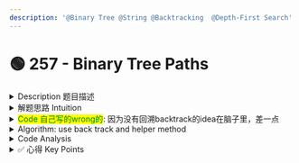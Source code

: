 ```yaml
---
description: '@Binary Tree @String @Backtracking  @Depth-First Search'
---
```


# 🟢 257 - Binary Tree Paths

<details>

<summary>Description 题目描述 </summary>

Given the <mark style="color:yellow;">**`root`**</mark> of a binary tree, return _<mark style="color:yellow;">**ALL root-to-leaf paths**</mark> in <mark style="color:yellow;">**any order**</mark>_<mark style="color:yellow;">**.**</mark>

A **leaf** is a node with no children.

<pre class="language-sql"><code class="lang-sql"><strong>Input:
</strong>   1
 /   \
2     3
 \
  5
Output: ["1->2->5", "1->3"]  // List&#x3C;Strings>
</code></pre>

</details>

<details>

<summary>解题思路 Intuition </summary>

* <mark style="color:red;">**Path**</mark> => <mark style="color:yellow;">**ROOT to LEAF node:**</mark> the deepest node of each child branch
  * <mark style="color:purple;">**root**</mark>: 不变 , 以root为基准
  * <mark style="color:purple;">**Leaf node的判断**</mark>：if (root.left == null && root.right == null)
* <mark style="color:yellow;">**✅ 思考笔记过程**</mark>
  * if the root is null, -> no consideration&#x20;
  * initiate a list resultList to store the variable, add and update if reach a leaf node&#x20;
  * recursion:
    * Termination Condition:  if currNode.left == null && currNode.right == null => leaf node
      * 1.add the node to the subString&#x20;
      * 2.add the subString to the resultList
    * Logic of Singly Layer Recursion
      * add the currNode to the string with ->&#x20;
      * the path from currNode to its left and right node (binaryTreePaths(root.left)
* &#x20;<mark style="color:red;">**卡的点:**</mark>** **<mark style="color:yellow;">**String related method**</mark>\
  1\. initiate an empty string \
  2\. add character to a string
* 在写的过程中想到了helper function with parameters: root, resultList, strBuilder

</details>

<details>

<summary><mark style="color:green;">Code 自己写的wrong的</mark>: 因为没有回溯backtrack的idea在脑子里，差一点</summary>

<pre class="language-java"><code class="lang-java">class Solution {
  public List&#x3C;String> binaryTreePaths(TreeNode root) {
  
    List&#x3C;String> resultList = new ArrayList&#x3C;>();
    StringBuilder strBuilder = new StringBuilder(); // sub string in the list

    updateResult(root, resultList, strBuilder);
    return resultList;
  }

  // helper method: update the resultList using recursion
  public void updateResult(TreeNode root, List&#x3C;String> resultList, StringBuilder strBuilder) {
    // termination condition
    if (root == null) {
      return;
    }

    strBuilder.append(root.val);

    if (root.left == null &#x26;&#x26; root.right == null) {
      resultList.add(strBuilder.toString());
      <a data-footnote-ref href="#user-content-fn-1">strBuilder.setLength(0);</a>
    } else {
      strBuilder.append("->");
      updateResult(root.left, resultList, strBuilder);
      <a data-footnote-ref href="#user-content-fn-2">updateResult(root.right, resultList, strBuilder);</a>
    }

  }
}
</code></pre>

```
    1
   / \
  2   3
 / \
4   5
```

Here's a visualization of how your original code operates:

1. Begin at the root node, `1`. Append `1` to the `StringBuilder`.
2. Since `1` has left and right children, append `"->"` to the `StringBuilder`.
3. Recursively call `updateResult()` on the left child, `2`. Append `2` to the `StringBuilder`.
4. Since `2` also has left and right children, append `"->"` to the `StringBuilder`.
5. Recursively call `updateResult()` on the left child, `4`. Append `4` to the `StringBuilder`.
6. Since `4` is a leaf node (no children), add the current `StringBuilder` value (`"1->2->4"`) to the `resultList` and reset `StringBuilder` to an empty state.
7. <mark style="color:yellow;">Backtrack to node</mark> <mark style="color:yellow;"></mark><mark style="color:yellow;">`2`</mark><mark style="color:yellow;">. Now,</mark> <mark style="color:yellow;"></mark><mark style="color:yellow;">`StringBuilder`</mark> <mark style="color:yellow;"></mark><mark style="color:yellow;">is empty. Call</mark> <mark style="color:yellow;"></mark><mark style="color:yellow;">`updateResult()`</mark> <mark style="color:yellow;"></mark><mark style="color:yellow;">on the right child,</mark> <mark style="color:yellow;"></mark><mark style="color:yellow;">`5`</mark><mark style="color:yellow;">. But since</mark> <mark style="color:yellow;"></mark><mark style="color:yellow;">`StringBuilder`</mark> <mark style="color:yellow;"></mark><mark style="color:yellow;">is now empty, the path will be</mark> <mark style="color:yellow;"></mark><mark style="color:yellow;">`"5"`</mark> <mark style="color:yellow;"></mark><mark style="color:yellow;">instead of</mark> <mark style="color:yellow;"></mark><mark style="color:yellow;">`"1->2->5"`</mark><mark style="color:yellow;">.</mark>
8. <mark style="color:yellow;">Backtrack to node</mark> <mark style="color:yellow;"></mark><mark style="color:yellow;">`1`</mark><mark style="color:yellow;">. Call</mark> <mark style="color:yellow;"></mark><mark style="color:yellow;">`updateResult()`</mark> <mark style="color:yellow;"></mark><mark style="color:yellow;">on the right child,</mark> <mark style="color:yellow;"></mark><mark style="color:yellow;">`3`</mark><mark style="color:yellow;">. But</mark> <mark style="color:yellow;"></mark><mark style="color:yellow;">`StringBuilder`</mark> <mark style="color:yellow;"></mark><mark style="color:yellow;">is now empty, so the path will be</mark> <mark style="color:yellow;"></mark><mark style="color:yellow;">`"3"`</mark> <mark style="color:yellow;"></mark><mark style="color:yellow;">instead of</mark> <mark style="color:yellow;"></mark><mark style="color:yellow;">`"1->3"`</mark><mark style="color:yellow;">.</mark>

</details>

<details>

<summary>Algorithm: use back track and helper method </summary>

```java
// input:[1, 2, 3, 4, 5]
// output:["1->2->4", "1->2->5", "1->3"]
    1
   / \
  2   3
 / \
4   5
```

```java
class Solution {
    public List<String> binaryTreePaths(TreeNode root) {
        List<String> resultPathList = new ArrayList<>();
        StringBuilder pathString = new StringBuilder();
        // update resultPathList by passing it to the helper method
        generatePaths(root, resultPathList, pathString);
        return resultPathList;
    }
    
    // main idea: recurision and backtracking
    private void generatePaths(TreeNode root, List<String> resultPathList, StringBuilder pathString) {
        // 1. null node: termination condition for a null node
        // not just for the initial but the ending condition of the leaf node
        if (root == null) {
            return;
        }
        
        // 2: leaf node termination condition: leaf node
        if (root.left == null && root.right == null) {
            // append the leaf node value to pathString wthout "->"
            pathString.append(root.val);
            resultPathList.add(pathString.toString()); // 这里忘记写 
            return;
        } 

        // 3: Node with at least one/two child
        // if root is not null: append its value to the pathString with "->"
        // =========== 处理本层node ===========
        pathString.append(root.val);
        pathString.append("->");
        // =========== backtracking ============
        // Key: 标记在处理left node之前的点
        int len = pathString.length();
        // ---- recursion: 处理left node ----
        generatePaths(root.left, resultPathList, pathString);
        // ---- KEY: 回溯backtracking，撤销处理结果 ----
        // 在处理right branch之前要把left更新的pathString更新到之前的状态
        pathString.setLength(len);
        // ---- recursion: 处理right node ----
        generatePaths(root.right, resultPathList, pathString); // 这里前要更新pathString
    }
}
```

A binary tree represented by the array `[1,2,3,4,5]` can be visualized like this:

```
    1
   / \
  2   3
 / \
4   5
output:["1->2->4", "1->2->5", "1->3"]
```

Now, let's go through your code with this tree:

1. Start with the root node, `1`. Add `1` to the `StringBuilder`.
2. As the root node has both left and right children, append `"->"` to the `StringBuilder`.
3. Recursively call `updateResult()` on the left child, `2`. Add `"2"` to the `StringBuilder`.
4. As node `2` also has both left and right children, append `"->"` to the `StringBuilder`.
5. Recursively call `updateResult()` on the left child, `4`. Add `"4"` to the `StringBuilder`.
6. Node `4` is a leaf node, so add the current `StringBuilder` value (`"1->2->4"`) to `resultList` and <mark style="color:yellow;">reset the</mark> <mark style="color:yellow;"></mark><mark style="color:yellow;">`StringBuilder`</mark> <mark style="color:yellow;"></mark><mark style="color:yellow;">to the</mark> <mark style="color:yellow;"></mark><mark style="color:yellow;">**length before processing node**</mark><mark style="color:yellow;">** **</mark><mark style="color:yellow;">**`4`**</mark><mark style="color:yellow;">**.**</mark>
7. Backtrack to node `2` and now process its right child, `5` in a similar manner, leading to `"1->2->5"` being added to `resultList`.
8. Backtrack to node `1` and now process its right child, `3`. Add `"1->3"` to `resultList` as node `3` is a leaf node.
9. At the end of the traversal, `resultList` contains `["1->2->4", "1->2->5", "1->3"]`.

</details>

<details>

<summary>Code Analysis</summary>



</details>

<details>

<summary>✅ 心得 Key Points</summary>

1. 把思考笔记过程写下来是个好办法
2. <mark style="color:red;">**node的三种情况**</mark>
   1. <mark style="color:yellow;">**termination: null node**</mark>\
      尽管题目中写root不是null, 但是要考虑leafNode.left & right的null
   2. <mark style="color:yellow;">**termination: leaf node**</mark>\
      这里的处理是这道题的单层termination
   3. <mark style="color:yellow;">**node with at least one/two child:**</mark>** **<mark style="color:green;">**这里用了backtracking的思想**</mark>\
      处理left和right child use recursion
3. 参照<mark style="color:red;">**backtrack**</mark>的模版，这是我做backtrack tag的第一题

```java
void backtracking(参数){
    if (termination conditon) {
        store result;
        return;
    }
    
    for (选择：本层的元素（tree中node的child数量就是set的大小）) {
        处理node;
        backtracking(路径， 选择列表) // recursion
        回溯，撤销处理结果
    }
}
```

4. <mark style="color:yellow;">**StringBuilder的method**</mark>
   1. StringBuilder是个<mark style="color:orange;">**class**</mark>: StringBuilder sb = new <mark style="color:orange;">**StringBuilder();**</mark>
   2. add to StringBuilder: sb.<mark style="color:orange;">**append**</mark>("aadhaks")
   3. set the length of StringBuilder: sb.<mark style="color:orange;">**setLength**</mark>(newLength)\


</details>

[^1]: 这个写的不对

[^2]: 在进行这一步之前strBuilder已经被set为空
